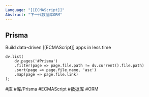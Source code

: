 ```yaml
---
Language: "[[ECMAScript]]"
Abstract: "下一代数据库ORM"
---
```

## Prisma
Build data-driven [[ECMAScript]] apps in less time
```dataviewjs
dv.list(
	dv.pages('#Prisma')
	.filter(page => page.file.path != dv.current().file.path)
	.sort(page => page.file.name, 'asc')
	.map(page => page.file.link)
);
```

#库 #库/Prisma #ECMAScript #数据库 #ORM